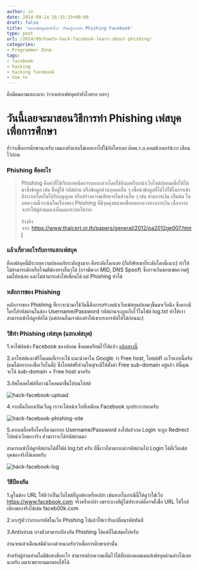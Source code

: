 ```yaml
---
author: in
date: 2014-09-14 16:33:33+00:00
draft: false
title: 'แฮกเฟสบุคทำยังไง: เรียนรู้การทำ Phishing Facebook'
type: post
url: /2014/09/howto-hack-facebook-learn-about-phishing/
categories:
- Programmer Zone
tags:
- facebook
- hacking
- hacking facebook
- how to
---
```


คือมีคนถามเยอะมาก ว่าจะแฮกเฟสบุคทำยังไงหรอ บลาๆ


# วันนี้เลยจะมาสอนวิธีการทำ Phishing เฟสบุคเพื่อการศึกษา


ย้ำว่าเพื่อการศึกษานะครับ ผมเองยังแทบไม่เคยเอาไปใช้กับใครเลย ผิดพ.ร.บ.คอมพิวเตอร์น้าาา เตือนไว้ก่อน

<!-- more -->


### Phishing คืออะไร




<blockquote>Phishing คือคำที่ใช้เรียกเทคนิคการหลอกลวงโดยใช้อีเมลหรือหน้าเว็บไซต์ปลอมเพื่อให้ได้มาซึ่งข้อมูล เช่น ชื่อผู้ใช้ รหัสผ่าน หรือข้อมูลส่วนบุคคลอื่น ๆ เพื่อนำข้อมูลที่ได้ไปใช้ในการเข้าถึงระบบโดยไม่ได้รับอนุญาต หรือสร้างความเสียหายในด้านอื่น ๆ เช่น ด้านการเงิน เป็นต้น ในบทความนี้จะเน้นในเรื่องของ Phishing ที่มีจุดมุ่งหมายเพื่อหลอกลวงทางการเงิน เนื่องจากจะทำให้ผู้อ่านมองเห็นผลกระทบได้ง่าย 

อ้างอิงจาก: https://www.thaicert.or.th/papers/general/2012/pa2012ge007.html</blockquote>




### แล้วเกี่ยวอะไรกับการแฮกเฟสบุค


คือเฟสบุคนี่มีระบบความปลอดภัยระดับสูงมาก คือระดับโลกเลย (ก็บริษัทเขาก็ระดับโลกนี่เนาะ) ทำให้ไม่สามารถดักหรือโจมตีช่องทางอื่นๆได้ (อาจมีพวก MID, DNS Spoof) ซึ่งอาจเกินขอบเขตความรู้ผมไปหน่อย และไม่สามารถส่งให้เพื่อนได้ แต่ Phishing ทำได้


### หลักการของ Phishing


หลักการของ Phishing ที่เราจะนำมาใช้วันนี้คือการสร้างหน้าเว็บเฟสบุคปลอมๆขึ้นมาเว็บนึง ซึ่งหากมีใครใส่รหัสผ่านในช่อง Username/Password รหัสผ่านจะถูกเก็บไว้ในไฟล์ log.txt ทำให้เราสามารถเข้าไปดูรหัสได้ (แต่ก่อนอื่นเราต้องทำให้เขากรอกรหัสให้ได้ก่อนนะ)


### วิธีทำ Phishing เฟสบุค (แฮกเฟสบุค)


1.หาไฟล์หน้า Facebook ของปลอม ซึ่งผมเตรียมไว้ให้แล้ว [คลิกตรงนี้](http://goo.gl/7j2Qzi)

2.หาโฮสต์และฟรีโดเมนที่เราจะใช้ แนะนำหาใน Google ว่า Free host, โฮสต์ฟรี อะไรแบบนี้ครับ (ผมไม่อยากลงชื่อเว็บในนี้) ซึ่งโฮสต์ฟรีส่วนใหญ่จะมีให้ตั้งค่า Free sub-domain อยู่แล้ว ทีนี้คุณจะได้ sub-domain + Free host มาครับ

3.อัพโหลดไฟล์ที่ดาวน์โหลดมาขึ้นไปบนโฮสต์

![hack-facebook-upload](https://www.cyruszhang.com/wp-content/uploads/2014/09/hack-facebook-upload.png)


4.จากนั้นก็ลองเปิดเว็บดู เราจะได้หน้าเว็บที่เหมือน Facebook ทุกประการมาครับ

![hack-facebook-phishing-site](https://www.cyruszhang.com/wp-content/uploads/2014/09/hack-facebook-phishing-site-1024x585.png)


5.หากเหยื่อหรือใครก็ตามกรอก Username/Password ลงไปแล้วกด Login จะถูก Redirect ไปหน้าเว็บของจริง ส่วนเราจะได้รหัสผ่านมา

สามารถเข้าไปดูรหัสผ่านได้ที่ไฟล์ log.txt ครับ ทีนี้เราก็สามารถนำรหัสผ่านไป Login ได้ที่เว็บเฟสบุคของจริงได้เลยครับ

![hack-facebook-log](https://www.cyruszhang.com/wp-content/uploads/2014/09/hack-facebook-log.png)



### วิธีป้องกัน


1.ดูในช่อง URL ให้ดีว่าเป็นเว็บไซต์ที่ถูกต้องหรือเปล่า เช่นหากในกรณีนี้ให้ดูว่าใช่เว็บ https://www.facebook.com จริงหรือเปล่า เพราะบางทีผู้ไม่ประสงค์ดีอาจตั้งชื่อ URL ให้ใกล้เคียงของจริงได้เช่น faceb00k.com

2.หากรู้ตัวว่ากรอกรหัสในเว็บ Phishing ไปแล้วให้เรารีบเปลี่ยนรหัสทันที

3.Antivirus บางตัวสามารถป้องกัน Phishing ได้แต่ก็ไม่เสมอไปครับ



อ่านจบแล้วเตือนสติตัวเองด้วยนะครับว่าเพื่อการศึกษาเท่านั้น

สำหรับผู้อ่านท่านใดมีข้อสงสัยอะไร สามารถฝากความเห็นไว้ได้ที่กล่องคอมเมนท์เฟสบุคด้านล่างได้เลยนะครับ ผมจะพยายามมาตอบให้ได้
